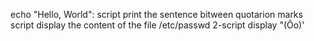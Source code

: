 echo "Hello, World": script print the sentence bitween quotarion marks
script display the content of the file /etc/passwd
2-script display "(Ôo)'
